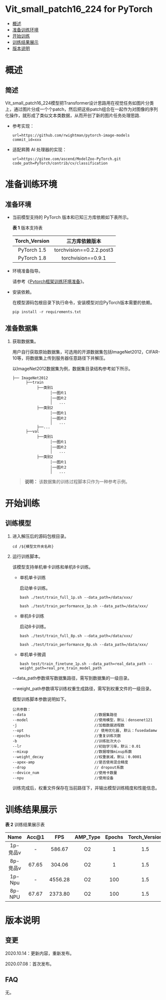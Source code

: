 # Vit_small_patch16_224 for PyTorch

-   [概述](概述.md)
-   [准备训练环境](准备训练环境.md)
-   [开始训练](开始训练.md)
-   [训练结果展示](训练结果展示.md)
-   [版本说明](版本说明.md)



# 概述

## 简述

Vit_small_patch16_224模型把Transformer设计思路用在视觉任务如图片分类上，通过图片分成一个个patch，然后把这些patch组合在一起作为对图像的序列化操作，就形成了类似文本类数据，从而开创了新的图片任务处理思路.

- 参考实现：

  ```
  url=https://github.com/rwightman/pytorch-image-models
  commit_id=xxx
  ```

- 适配昇腾 AI 处理器的实现：

  ```
  url=https://gitee.com/ascend/ModelZoo-PyTorch.git
  code_path=PyTorch/contrib/cv/classification
  ```

# 准备训练环境

## 准备环境

- 当前模型支持的 PyTorch 版本和已知三方库依赖如下表所示。

  **表 1**  版本支持表

  | Torch_Version      | 三方库依赖版本                                 |
  | :--------: | :----------------------------------------------------------: |
  | PyTorch 1.5 | torchvision==0.2.2.post3|
  | PyTorch 1.8 | torchvision==0.9.1|

- 环境准备指导。

  请参考《[Pytorch框架训练环境准备](https://www.hiascend.com/document/detail/zh/ModelZoo/pytorchframework/ptes)》。

- 安装依赖。

  在模型源码包根目录下执行命令，安装模型对应PyTorch版本需要的依赖。
  ```
  pip install -r requirements.txt
  ```

## 准备数据集

1. 获取数据集。

   用户自行获取原始数据集，可选用的开源数据集包括ImageNet2012，CIFAR-10等，将数据集上传到服务器任意路径下并解压。

   以ImageNet2012数据集为例，数据集目录结构参考如下所示。

   ```
   ├── ImageNet2012
         ├──train
              ├──类别1
                    │──图片1
                    │──图片2
                    │   ...
              ├──类别2
                    │──图片1
                    │──图片2
                    │   ...
              ├──...
         ├──val
              ├──类别1
                    │──图片1
                    │──图片2
                    │   ...
              ├──类别2
                    │──图片1
                    │──图片2
                    │   ...
   ```

   > **说明：**
   >该数据集的训练过程脚本只作为一种参考示例。

# 开始训练

## 训练模型

1. 进入解压后的源码包根目录。

   ```
   cd /${模型文件夹名称}
   ```

2. 运行训练脚本。

   该模型支持单机单卡训练和单机8卡训练。

   - 单机单卡训练

     启动单卡训练。

     ```
     bash ./test/train_full_1p.sh --data_path=/data/xxx/

     bash ./test/train_performance_1p.sh --data_path=/data/xxx/
     ```

   - 单机8卡训练

     启动8卡训练。

     ```
     bash ./test/train_full_8p.sh --data_path=/data/xxx/

     bash ./test/train_performance_8p.sh --data_path=/data/xxx/
     ```

   - 单机单卡微调

     ```
     bash test/train_finetune_1p.sh --data_path=real_data_path --weight_path=real_pre_train_model_path
     ```

   --data_path参数填写数据集路径，需写到数据集的一级目录。

   --weight_path参数填写训练权重生成路径，需写到权重文件的一级目录。

   模型训练脚本参数说明如下。

   ```
   公共参数：
   --data                               //数据集路径
   --model                              //使用模型，默认：densenet121
   -j                                   //加载数据进程数
   --opt                                // 使用优化器, 默认：fusedadamw
   --epochs                             //重复训练次数
   -b                                   //训练批次大小
   --lr                                 //初始学习率，默认：0.01
   --mixup                              //数据增强mixup系数
   --weight_decay                       //权重衰减，默认：0.0001
   --apex-amp                           //是否使用混合精度
   --drop                               // dropout系数
   --device_num                         //使用卡数量
   --npu                                //使用设备
   ```

   训练完成后，权重文件保存在当前路径下，并输出模型训练精度和性能信息。

# 训练结果展示

**表 2**  训练结果展示表

|   Name  | Acc@1  |   FPS   | AMP_Type | Epochs | Torch_Version |
| :----:  | :---:  |  :-----: |:------: | :----: |  :----: |
| 1p-竞品v |   -   | 586.67  |    O2    |   1    |  1.5   |
| 8p-竞品v | 67.65 | 304.06  |    O2    |   1    |  1.5   |
| 1p-Npu  |  -     | 4556.28 |    O2    |  100   |  1.5  |
| 8p-NPU  | 67.67  |  2373.80 |   O2    |  100   |  1.5  |

# 版本说明

## 变更

2020.10.14：更新内容，重新发布。

2020.07.08：首次发布。

## FAQ

无。